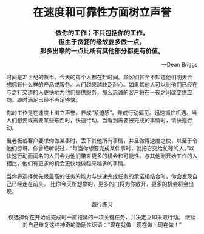 <h1 align="center">在速度和可靠性方面树立声誉</h1>
<h3 align="center">做你的工作；不只包括你的工作，<br>但由于贪婪的缘故要多做一点，<br>那多出来的一点比所有其他部分都更有价值。</h3>

<p align="right">—Dean Briggs</p>

​	时间是21世纪的货币。今天的每个人都在赶时间。顾客们甚至不知道他们明天会想拥有什么样的产品或服务。人们越来越缺乏耐心。如果其他人可以比他们已经在与之打交道的人更快地为他们提供服务，那么忠诚的客户将在一夜之间改变供应商。即时满足已经不再足够快。

​	你的工作是在速度上树立声誉。养成“紧迫感”。养成行动偏见。迅速抓住机遇。当人们想要或需要某些东西时，快速行动。当看到需要被完成的事情时，请快速行动。

​	当老板或客户要求你做某事时，丢下其他所有事情，并且做得速度之快，以至于令他们惊讶。你曾经听说过，“每当你想要完成某件事时，就把它交给忙碌的人。”以快速行动而闻名的人们会为他们带来更多的机会和可能性。与其他刚开始工作的人相比，他们有更多的机会更快地做越来越多的事情。

​	当你将选择优先级最高的任务的能力与快速完成任务的承诺相结合时，你会发现自己已经走在前头。 比你今天所想象的，更多的门将为你敞开，更多的机会将会出现。

<p align="center">
    践行练习
</p>

<p align="center">
    仅选择你在开始或完成时一直拖延的一项关键任务，并决定立即采取行动。 继续对自己重复这些神奇的激励性话语：“现在就做！现在做！现在做！”
</p>

